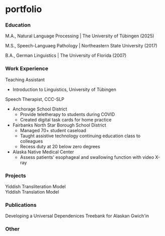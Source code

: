# portfolio

### Education
M.A., Natural Language Processing | The University of Tübingen (2025)

M.S., Speech-Languaeg Pathology | Northeastern State University (2017)

B.A., German Linguistics | The University of Florida (2007)

### Work Experience
Teaching Assistant
- Introduction to Linguistics, University of Tübingen

Speech Therapist, CCC-SLP
- Anchorage School District
  - Provide teletherapy to students during COVID
  - Created digital task cards for home practice
- Fairbanks North Star Borough School District
  - Managed 70+ student caseload
  - Taught assistive technology continuing education class to colleagues
  - Recess duty at 20 below zero degrees
- Alaska Native Medical Center
  - Assess patients' esophageal and swallowing function with video X-ray

### Projects
Yiddish Transliteration Model  
Yiddish Translation Model  

### Publications 
Developing a Universal Dependenices Treebank for Alaskan Gwich'in

### Other

